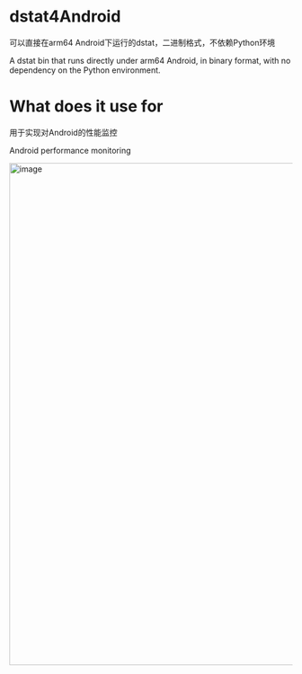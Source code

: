 # dstat4Android

可以直接在arm64 Android下运行的dstat，二进制格式，不依赖Python环境

A dstat bin that runs directly under arm64 Android, in binary format, with no dependency on the Python environment.

# What does it use for

用于实现对Android的性能监控

Android performance monitoring

<img width="894" alt="image" src="https://github.com/NasdaqGodzilla/dstat4Android/assets/26323326/9540bec7-efea-4905-b069-5937034c333a">

